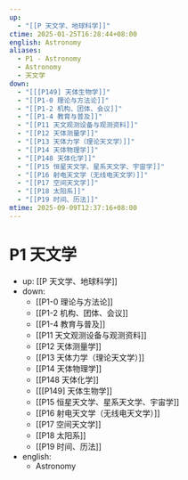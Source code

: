 ```yaml
---
up:
  - "[[P 天文学、地球科学]]"
ctime: 2025-01-25T16:28:44+08:00
english: Astronomy
aliases:
  - P1 - Astronomy
  - Astronomy
  - 天文学
down:
  - "[[[P149] 天体生物学]]"
  - "[[P1-0 理论与方法论]]"
  - "[[P1-2 机构、团体、会议]]"
  - "[[P1-4 教育与普及]]"
  - "[[P11 天文观测设备与观测资料]]"
  - "[[P12 天体测量学]]"
  - "[[P13 天体力学（理论天文学）]]"
  - "[[P14 天体物理学]]"
  - "[[P148 天体化学]]"
  - "[[P15 恒星天文学、星系天文学、宇宙学]]"
  - "[[P16 射电天文学（无线电天文学）]]"
  - "[[P17 空间天文学]]"
  - "[[P18 太阳系]]"
  - "[[P19 时间、历法]]"
mtime: 2025-09-09T12:37:16+08:00
---
```


# P1 天文学

- up: [[P 天文学、地球科学]]
- down:
	- [[P1-0 理论与方法论]]
	- [[P1-2 机构、团体、会议]]
	- [[P1-4 教育与普及]]
	- [[P11 天文观测设备与观测资料]]
	- [[P12 天体测量学]]
	- [[P13 天体力学（理论天文学）]]
	- [[P14 天体物理学]]
	- [[P148 天体化学]]
	- [[[P149] 天体生物学]]
	- [[P15 恒星天文学、星系天文学、宇宙学]]
	- [[P16 射电天文学（无线电天文学）]]
	- [[P17 空间天文学]]
	- [[P18 太阳系]]
	- [[P19 时间、历法]]
- english:
	- Astronomy
